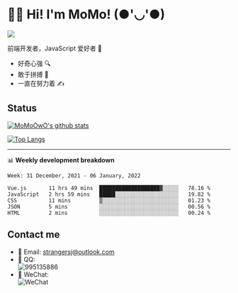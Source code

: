 # 👨‍🎓 Hi! I'm MoMo! (●'◡'●)

[![](https://img.shields.io/badge/-@MoMoOwO-%23181717?style=flat-square&logo=github)](https://github.com/MoMoOwO)

前端开发者，JavaScript 爱好者 💖
- 好奇心强 🔍
- 敢于拼搏 💪
- 一直在努力着 ✍

## Status

[![MoMoOwO's github stats](https://github-readme-stats.vercel.app/api?username=MoMoOwO&show_icons=true&theme=tokyonight)](https://github.com/MoMoOwO)

[![Top Langs](https://github-readme-stats.vercel.app/api/top-langs/?username=MoMoOwO&layout=compact&theme=tokyonight)](https://github.com/MoMoOwO)

---

📊 **Weekly development breakdown**

<!--START_SECTION:waka-->
```text
Week: 31 December, 2021 - 06 January, 2022

Vue.js       11 hrs 49 mins  ███████████████████▓░░░░░   78.16 % 
JavaScript   2 hrs 59 mins   █████░░░░░░░░░░░░░░░░░░░░   19.82 % 
CSS          11 mins         ▒░░░░░░░░░░░░░░░░░░░░░░░░   01.23 % 
JSON         5 mins          ░░░░░░░░░░░░░░░░░░░░░░░░░   00.56 % 
HTML         2 mins          ░░░░░░░░░░░░░░░░░░░░░░░░░   00.24 % 
```
<!--END_SECTION:waka-->

## Contact me

- 📧 Email: strangersj@outlook.com
- 🐧 QQ:  
  ![995135886](https://i.loli.net/2020/11/27/Yx6eDSQi34Va5IA.jpg)
- 💭 WeChat:  
  ![WeChat](https://i.loli.net/2020/11/27/wWX6uVoIQqig5KP.jpg)
  
